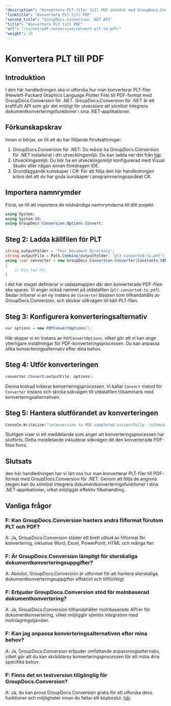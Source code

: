 ```yaml
---
"description": "Konvertera PLT-filer till PDF sömlöst med GroupDocs.Conversion för .NET. Integrera dokumentkonverteringsfunktioner i dina .NET-applikationer utan ansträngning."
"linktitle": "Konvertera PLT till PDF"
"second_title": "GroupDocs.Conversion .NET API"
"title": "Konvertera PLT till PDF"
"url": "/sv/net/pdf-conversion/convert-plt-to-pdf/"
"weight": 19
---
```


# Konvertera PLT till PDF

## Introduktion
I den här handledningen ska vi utforska hur man konverterar PLT-filer (Hewlett-Packard Graphics Language Plotter File) till PDF-format med GroupDocs.Conversion för .NET. GroupDocs.Conversion för .NET är ett kraftfullt API som gör det möjligt för utvecklare att sömlöst integrera dokumentkonverteringsfunktioner i sina .NET-applikationer.
## Förkunskapskrav
Innan vi börjar, se till att du har följande förutsättningar:
1. GroupDocs.Conversion för .NET: Du måste ha GroupDocs.Conversion för .NET installerat i din utvecklingsmiljö. Du kan ladda ner det från [här](https://releases.groupdocs.com/conversion/net/).
2. Utvecklingsmiljö: Du bör ha en utvecklingsmiljö konfigurerad med Visual Studio eller någon annan föredragen IDE.
3. Grundläggande kunskaper i C#: För att följa den här handledningen krävs det att du har goda kunskaper i programmeringsspråket C#.

## Importera namnrymder
Först, se till att importera de nödvändiga namnrymderna till ditt projekt.

```csharp
using System;
using System.IO;
using GroupDocs.Conversion.Options.Convert;
```

## Steg 2: Ladda källfilen för PLT
```csharp
string outputFolder = "Your Document Directory";
string outputFile = Path.Combine(outputFolder, "plt-converted-to.pdf");
using (var converter = new GroupDocs.Conversion.Converter(Constants.SAMPLE_PLT))
{
    // Din kod här
}
```
I det här steget definierar vi utdatamappen där den konverterade PDF-filen ska sparas. Vi anger också namnet på utdatafilen (`plt-converted-to.pdf`). Sedan initierar vi en ny instans av `Converter` klassen som tillhandahålls av GroupDocs.Conversion, och skickar sökvägen till käll-PLT-filen.
## Steg 3: Konfigurera konverteringsalternativ
```csharp
var options = new PdfConvertOptions();
```
Här skapar vi en instans av `PdfConvertOptions`, vilket gör att vi kan ange ytterligare inställningar för PDF-konverteringsprocessen. Du kan anpassa olika konverteringsalternativ efter dina behov.
## Steg 4: Utför konverteringen
```csharp
converter.Convert(outputFile, options);
```
Denna kodrad initierar konverteringsprocessen. Vi kallar `Convert` metod för `Converter` instans och skicka sökvägen till utdatafilen tillsammans med konverteringsalternativen.
## Steg 5: Hantera slutförandet av konverteringen
```csharp
Console.WriteLine("\nConversion to PDF completed successfully. \nCheck output in {0}", outputFolder);
```
Slutligen visar vi ett meddelande som anger att konverteringsprocessen har slutförts. Detta meddelande inkluderar sökvägen dit den konverterade PDF-filen finns.

## Slutsats
den här handledningen har vi lärt oss hur man konverterar PLT-filer till PDF-format med GroupDocs.Conversion för .NET. Genom att följa de angivna stegen kan du sömlöst integrera dokumentkonverteringsfunktioner i dina .NET-applikationer, vilket möjliggör effektiv filbehandling.
## Vanliga frågor

### F: Kan GroupDocs.Conversion hantera andra filformat förutom PLT och PDF?

A: Ja, GroupDocs.Conversion stöder ett brett utbud av filformat för konvertering, inklusive Word, Excel, PowerPoint, HTML och många fler.

### F: Är GroupDocs.Conversion lämpligt för storskaliga dokumentkonverteringsuppgifter?

A: Absolut, GroupDocs.Conversion är utformat för att hantera storskaliga dokumentkonverteringsuppgifter effektivt och tillförlitligt.

### F: Erbjuder GroupDocs.Conversion stöd för molnbaserad dokumentkonvertering?

A: Ja, GroupDocs.Conversion tillhandahåller molnbaserade API:er för dokumentkonvertering, vilket möjliggör sömlös integration med molnlagringstjänster.

### F: Kan jag anpassa konverteringsalternativen efter mina behov?

A: Ja, GroupDocs.Conversion erbjuder omfattande anpassningsalternativ, vilket gör att du kan skräddarsy konverteringsprocessen för att möta dina specifika behov.

### F: Finns det en testversion tillgänglig för GroupDocs.Conversion?

A: Ja, du kan prova GroupDocs.Conversion gratis för att utforska dess funktioner och möjligheter innan du fattar ett köpbeslut. [här](https://releases.groupdocs.com/).